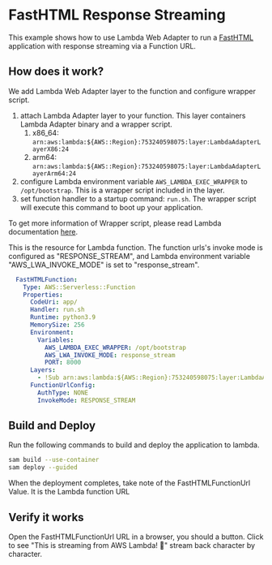 # FastHTML Response Streaming

This example shows how to use Lambda Web Adapter to run a [FastHTML](https://fastht.ml/) application with response streaming via a Function URL.

## How does it work?

We add Lambda Web Adapter layer to the function and configure wrapper script.

1. attach Lambda Adapter layer to your function. This layer containers Lambda Adapter binary and a wrapper script.
    1. x86_64: `arn:aws:lambda:${AWS::Region}:753240598075:layer:LambdaAdapterLayerX86:24`
    2. arm64: `arn:aws:lambda:${AWS::Region}:753240598075:layer:LambdaAdapterLayerArm64:24`
2. configure Lambda environment variable `AWS_LAMBDA_EXEC_WRAPPER` to `/opt/bootstrap`. This is a wrapper script included in the layer.
3. set function handler to a startup command: `run.sh`. The wrapper script will execute this command to boot up your application.

To get more information of Wrapper script, please read Lambda documentation [here](https://docs.aws.amazon.com/lambda/latest/dg/runtimes-modify.html#runtime-wrapper).

This is the resource for Lambda function. The function urls's invoke mode is configured as "RESPONSE_STREAM", and Lambda environment variable "AWS_LWA_INVOKE_MODE" is set to "response_stream".

```yaml
  FastHTMLFunction:
    Type: AWS::Serverless::Function
    Properties:
      CodeUri: app/
      Handler: run.sh
      Runtime: python3.9
      MemorySize: 256
      Environment:
        Variables:
          AWS_LAMBDA_EXEC_WRAPPER: /opt/bootstrap
          AWS_LWA_INVOKE_MODE: response_stream
          PORT: 8000
      Layers:
        - !Sub arn:aws:lambda:${AWS::Region}:753240598075:layer:LambdaAdapterLayerX86:24
      FunctionUrlConfig:
        AuthType: NONE
        InvokeMode: RESPONSE_STREAM
```

## Build and Deploy

Run the following commands to build and deploy the application to lambda.

```bash
sam build --use-container
sam deploy --guided
```

When the deployment completes, take note of the FastHTMLFunctionUrl Value. It is the Lambda function URL

## Verify it works

Open the FastHTMLFunctionUrl URL in a browser, you should a button. Click to see "This is streaming from AWS Lambda! 🚀" stream back character by character.
